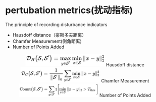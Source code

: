 # pertubation metrics(扰动指标)
The principle of recording disturbance indicators
* Hausdoff distance（豪斯多夫距离）
* Chamfer Measurement(倒角距离)
* Number of Points Added




<div align=center><img src="https://github.com/memory009/undergraduate/blob/main/figure/Hausdorff%20Distance.jpg" width="50%" height="50%">  
Hausdoff distance

<div align=center><img src="https://github.com/memory009/undergraduate/blob/main/figure/Chamfer%20Measurement.jpg" width="50%" height="50%">
Chamfer Measurement 

<div align=center><img src="https://github.com/memory009/undergraduate/blob/main/figure/Number%20of%20Points%20Added.jpg" width="50%" height="50%">
Number of Points Added






